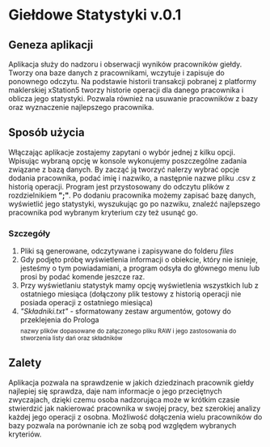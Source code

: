 # Giełdowe Statystyki v.0.1
## Geneza aplikacji
Aplikacja służy do nadzoru i obserwacji wyników pracowników giełdy. Tworzy ona baze danych z pracownikami, wczytuje i 
zapisuje do ponownego odczytu. Na podstawie historii transakcji pobranej z platformy maklerskiej xStation5 tworzy historie
operacji dla danego pracownika i oblicza jego statystyki. Pozwala również na usuwanie pracowników z bazy oraz wyznaczenie najlepszego pracownika.
## Sposób użycia
Włączając aplikacje zostajemy zapytani o wybór jednej z kilku opcji. Wpisując wybraną opcję w konsole wykonujemy poszczególne
zadania związane z bazą danych. By zacząć ją tworzyć nalerzy wybrać opcje dodania pracownika, podać imię i nazwiko, a następnie
nazwe pliku .csv z historią operacji. Program jest przystosowany do odczytu plików z rozdzielnikiem **";"**. Po dodaniu pracownika
możemy zapisać bazę danych, wyświetlić jego statystyki, wyszukując go po nazwiku, znaleźć najlepszego pracownika pod wybranym kryterium
czy też usunąć go.

### Szczegóły

1. Pliki są generowane, odczytywane i zapisywane do folderu *files*
2. Gdy podjęto próbę wyświetlenia informacji o obiekcie, który nie isnieje, jesteśmy o tym powiadamiani, a program odsyła
do głównego menu lub prosi by podać komende jeszcze raz.
3. Przy wyświetlaniu statystyk mamy opcję wyświetlenia wszystkich lub z ostatniego miesiąca (dołączony plik testowy z historią
operacji nie posiada operacji z ostatniego miesiąca)
4. *"Składniki.txt"* - sformatowany zestaw argumentów, gotowy do przeklejenia do Prologa \
<sub>nazwy plików dopasowane do załączonego pliku RAW i jego zastosowania do stworzenia listy dań oraz składników
## Zalety
Aplikacja pozwala na sprawdzenie w jakich dziedzinach pracownik giełdy najlepiej się sprawdza, daje nam informacje o jego
przeciętnych zwyczajach, dzięki czemu osoba nadzorująca może w krótkim czasie stwierdzić jak nakierować pracownika w swojej
pracy, bez szerokiej analizy każdej jego operacji z osobna. Możliwość dołączenia wielu pracowników do bazy pozwala na 
porównanie ich ze sobą pod względem wybranych kryteriów.

